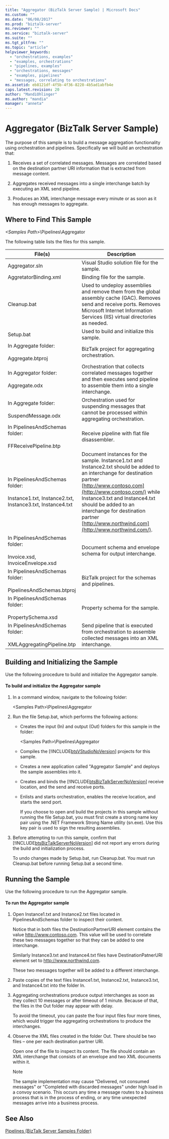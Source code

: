 ```yaml
---
title: "Aggregator (BizTalk Server Sample) | Microsoft Docs"
ms.custom: ""
ms.date: "06/08/2017"
ms.prod: "biztalk-server"
ms.reviewer: ""
ms.service: "biztalk-server"
ms.suite: ""
ms.tgt_pltfrm: ""
ms.topic: "article"
helpviewer_keywords: 
  - "orchestrations, examples"
  - "examples, orchestrations"
  - "pipelines, examples"
  - "orchestrations, messages"
  - "examples, pipelines"
  - "messages, correlating to orchestrations"
ms.assetid: eb8121df-4f5b-4f36-8228-4b5ad1abfb4e
caps.latest.revision: 20
author: "MandiOhlinger"
ms.author: "mandia"
manager: "anneta"
---
```

# Aggregator (BizTalk Server Sample)
The purpose of this sample is to build a message aggregation functionality using orchestration and pipelines. Specifically we will build an orchestration that:  
  
1.  Receives a set of correlated messages. Messages are correlated based on the destination partner URI information that is extracted from message content.  
  
2.  Aggregates received messages into a single interchange batch by executing an XML send pipeline.  
  
3.  Produces an XML interchange message every minute or as soon as it has enough messages to aggregate.  
  
## Where to Find This Sample  
 *\<Samples Path>*\Pipelines\Aggregator  
  
 The following table lists the files for this sample.  
  
|File(s)|Description|  
|---------------|-----------------|  
|Aggregator.sln|Visual Studio solution file for the sample.|  
|AggretatorBinding.xml|Binding file for the sample.|  
|Cleanup.bat|Used to undeploy assemblies and remove them from the global assembly cache (GAC). Removes send and receive ports. Removes Microsoft Internet Information Services (IIS) virtual directories as needed.|  
|Setup.bat|Used to build and initialize this sample.|  
|In Aggregate folder:<br /><br /> Aggregate.btproj|BizTalk project for aggregating orchestration.|  
|In Aggregator folder:<br /><br /> Aggregate.odx|Orchestration that collects correlated messages together and then executes send pipeline to assemble them into a single interchange.|  
|In Aggregate folder:<br /><br /> SuspendMessage.odx|Orchestration used for suspending messages that cannot be processed within aggregating orchestration.|  
|In PipelinesAndSchemas folder:<br /><br /> FFReceivePipeline.btp|Receive pipeline with flat file disassembler.|  
|In PipelinesAndSchemas folder:<br /><br /> Instance1.txt, Instance2.txt, Instance3.txt, Instance4.txt|Document instances for the sample. Instance1.txt and Instance2.txt should be added to an interchange for destination partner [http://www.contoso.com](http://www.contoso.com/) while Instance3.txt and Instance4.txt should be added to an interchange for destination partner [http://www.northwind.com](http://www.northwind.com/).|  
|In PipelinesAndSchemas folder:<br /><br /> Invoice.xsd, InvoiceEnvelope.xsd|Document schema and envelope schema for output interchange.|  
|In PipelinesAndSchemas folder:<br /><br /> PipelinesAndSchemas.btproj|BizTalk project for the schemas and pipelines.|  
|In PipelinesAndSchemas folder:<br /><br /> PropertySchema.xsd|Property schema for the sample.|  
|In PipelinesAndSchemas folder:<br /><br /> XMLAggregatingPipeline.btp|Send pipeline that is executed from orchestration to assemble collected messages into an XML interchange.|  
  
## Building and Initializing the Sample  
 Use the following procedure to build and initialize the Aggregator sample.  
  
#### To build and initialize the Aggregator sample  
  
1.  In a command window, navigate to the following folder:  
  
     \<Samples Path>\Pipelines\Aggregator  
  
2.  Run the file Setup.bat, which performs the following actions:  
  
    -   Creates the input (In) and output (Out) folders for this sample in the folder:  
  
         \<Samples Path>\Pipelines\Aggregator  
  
    -   Compiles the [!INCLUDE[btsVStudioNoVersion](../includes/btsvstudionoversion-md.md)] projects for this sample.  
  
    -   Creates a new application called "Aggregator Sample" and deploys the sample assemblies into it.  
  
    -   Creates and binds the [!INCLUDE[btsBizTalkServerNoVersion](../includes/btsbiztalkservernoversion-md.md)] receive location, and the send and receive ports.  
  
    -   Enlists and starts orchestration, enables the receive location, and starts the send port.  
  
         If you choose to open and build the projects in this sample without running the file Setup.bat, you must first create a strong name key pair using the .NET Framework Strong Name utility (sn.exe). Use this key pair is used to sign the resulting assemblies.  
  
3.  Before attempting to run this sample, confirm that [!INCLUDE[btsBizTalkServerNoVersion](../includes/btsbiztalkservernoversion-md.md)] did not report any errors during the build and initialization process.  
  
     To undo changes made by Setup.bat, run Cleanup.bat. You must run Cleanup.bat before running Setup.bat a second time.  
  
## Running the Sample  
 Use the following procedure to run the Aggregator sample.  
  
#### To run the Aggregator sample  
  
1.  Open Instance1.txt and Instance2.txt files located in PipelinesAndSchemas folder to inspect their content.  
  
     Notice that in both files the DestinationPartnerURI element contains the value http://www.contoso.com. This value will be used to correlate these two messages together so that they can be added to one interchange.  
  
     Similarly Instance3.txt and Instance4.txt files have DestinationPatnerURI element set to http://www.northwind.com.  
  
     These two messages together will be added to a different interchange.  
  
2.  Paste copies of the text files Instance1.txt, Instance2.txt, Instance3.txt, and Instance4.txt into the folder In.  
  
3.  Aggregating orchestrations produce output interchanges as soon as they collect 10 messages or after timeout of 1 minute. Because of that, the files in the Out folder may appear with delay.  
  
     To avoid the timeout, you can paste the four input files four more times, which would trigger the aggregating orchestrations to produce the interchanges.  
  
4.  Observe the XML files created in the folder Out. There should be two files – one per each destination partner URI.  
  
     Open one of the file to inspect its content. The file should contain an XML interchange that consists of an envelope and two XML documents within it.  
  
    > [!NOTE]
    >  The sample implementation may cause "Delivered, not consumed messages" or "Completed with discarded messages" under high load in a convoy scenario. This occurs any time a message routes to a business process that is in the process of ending, or any time unexpected messages arrive into a business process.  
  
## See Also  
 [Pipelines (BizTalk Server Samples Folder)](../core/pipelines-biztalk-server-samples-folder.md)